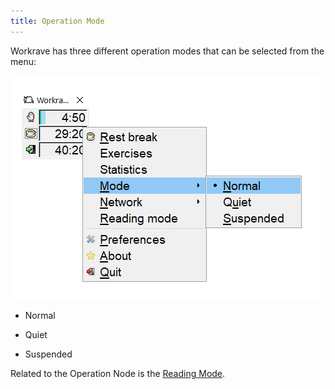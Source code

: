 ```yaml
---
title: Operation Mode
---
```

Workrave has three different operation modes that can be selected from the menu:

![Menu - Operation Mode](/images/screenshots/menu-main-operation-mode.png)

* Normal

* Quiet

* Suspended

Related to the Operation Node is the [Reading Mode](../reading-mode).
